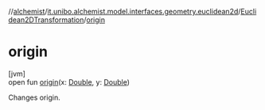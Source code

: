 //[alchemist](../../../index.md)/[it.unibo.alchemist.model.interfaces.geometry.euclidean2d](../index.md)/[Euclidean2DTransformation](index.md)/[origin](origin.md)

# origin

[jvm]\
open fun [origin](origin.md)(x: [Double](https://kotlinlang.org/api/latest/jvm/stdlib/kotlin/-double/index.html), y: [Double](https://kotlinlang.org/api/latest/jvm/stdlib/kotlin/-double/index.html))

Changes origin.
